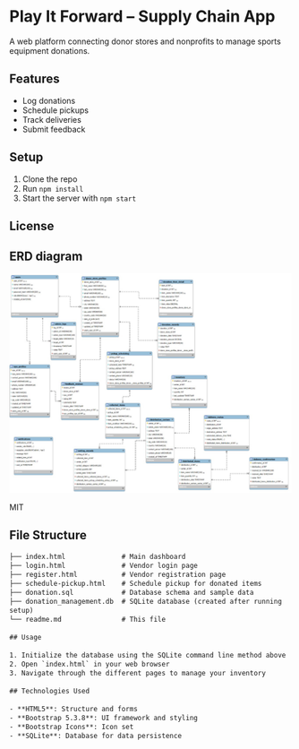 # Play It Forward – Supply Chain App

A web platform connecting donor stores and nonprofits to manage sports equipment donations.

## Features
- Log donations
- Schedule pickups
- Track deliveries
- Submit feedback

## Setup
1. Clone the repo
2. Run `npm install`
3. Start the server with `npm start`

## License

## ERD diagram
![ERD diagram](BFB_Project/Images/ERD.jpg)





MIT


## File Structure

```
├── index.html              # Main dashboard
├── login.html              # Vendor login page
├── register.html           # Vendor registration page
├── schedule-pickup.html    # Schedule pickup for donated items
├── donation.sql            # Database schema and sample data
├── donation_management.db  # SQLite database (created after running setup)
└── readme.md               # This file

## Usage

1. Initialize the database using the SQLite command line method above
2. Open `index.html` in your web browser
3. Navigate through the different pages to manage your inventory

## Technologies Used

- **HTML5**: Structure and forms
- **Bootstrap 5.3.8**: UI framework and styling
- **Bootstrap Icons**: Icon set
- **SQLite**: Database for data persistence


